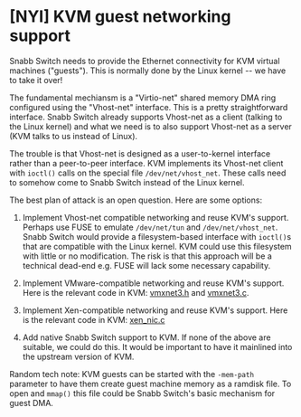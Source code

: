 # [NYI] KVM guest networking support

Snabb Switch needs to provide the Ethernet connectivity for KVM
virtual machines ("guests"). This is normally done by the Linux
kernel -- we have to take it over!

The fundamental mechiansm is a "Virtio-net" shared memory DMA ring
configured using the "Vhost-net" interface. This is a pretty
straightforward interface. Snabb Switch already supports Vhost-net
as a client (talking to the Linux kernel) and what we need is to
also support Vhost-net as a server (KVM talks to us instead of
Linux).

The trouble is that Vhost-net is designed as a user-to-kernel
interface rather than a peer-to-peer interface. KVM implements its
Vhost-net client with `ioctl()` calls on the special file
`/dev/net/vhost_net`. These calls need to somehow come to Snabb
Switch instead of the Linux kernel.

The best plan of attack is an open question. Here are some options:

1. Implement Vhost-net compatible networking and reuse KVM's
   support. Perhaps use FUSE to emulate `/dev/net/tun` and
   `/dev/net/vhost_net`. Snabb Switch would provide a
   filesystem-based interface with `ioctl()`s that are compatible
   with the Linux kernel. KVM could use this filesystem with
   little or no modification. The risk is that this approach will
   be a technical dead-end e.g. FUSE will lack some necessary
   capability.

2. Implement VMware-compatible networking and reuse KVM's support.
   Here is the relevant code in KVM:
   [vmxnet3.h](https://github.com/qemu/qemu/blob/master/hw/net/vmxnet3.h)
   and
   [vmxnet3.c](https://github.com/qemu/qemu/blob/master/hw/net/vmxnet3.c).

3. Implement Xen-compatible networking and reuse KVM's support.
   Here is the relevant code in KVM: [xen_nic.c](https://github.com/qemu/qemu/blob/master/hw/net/xen_nic.c)

4. Add native Snabb Switch support to KVM. If none of the above
   are suitable, we could do this. It would be important to have it
   mainlined into the upstream version of KVM.

Random tech note: KVM guests can be started with the `-mem-path`
parameter to have them create guest machine memory as a ramdisk file.
To open and `mmap()` this file could be Snabb Switch's basic mechanism
for guest DMA.
